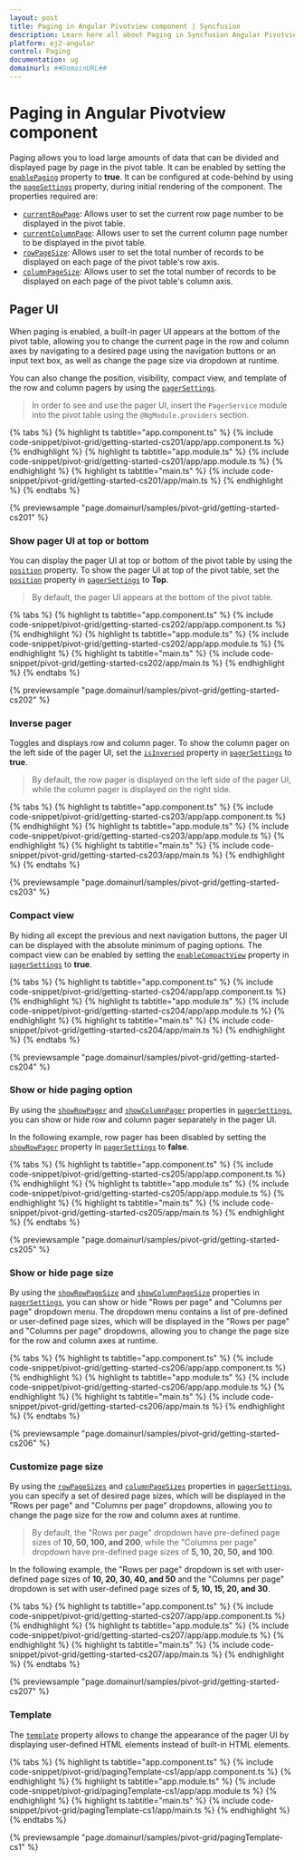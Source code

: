 ```yaml
---
layout: post
title: Paging in Angular Pivotview component | Syncfusion
description: Learn here all about Paging in Syncfusion Angular Pivotview component of Syncfusion Essential JS 2 and more.
platform: ej2-angular
control: Paging 
documentation: ug
domainurl: ##DomainURL##
---
```


# Paging in Angular Pivotview component

Paging allows you to load large amounts of data that can be divided and displayed page by page in the pivot table. It can be enabled by setting the [`enablePaging`](https://ej2.syncfusion.com/angular/documentation/api/pivotview#enablepaging) property to **true**. It can be configured at code-behind by using the [`pageSettings`](https://ej2.syncfusion.com/angular/documentation/api/pivotview#pagesettings) property, during initial rendering of the component. The properties required are:

* [`currentRowPage`](https://ej2.syncfusion.com/angular/documentation/api/pivotview/pageSettings/#currentrowpage): Allows user to set the current row page number to be displayed in the pivot table.
* [`currentColumnPage`](https://ej2.syncfusion.com/angular/documentation/api/pivotview/pageSettings/#currentcolumnpage): Allows user to set the current column page number to be displayed in the pivot table.
* [`rowPageSize`](https://ej2.syncfusion.com/angular/documentation/api/pivotview/pageSettings/#rowpagesize): Allows user to set the total number of records to be displayed on each page of the pivot table's row axis.
* [`columnPageSize`](https://ej2.syncfusion.com/angular/documentation/api/pivotview/pageSettings/#columnpagesize): Allows user to set the total number of records to be displayed on each page of the pivot table's column axis.

## Pager UI

When paging is enabled, a built-in pager UI appears at the bottom of the pivot table, allowing you to change the current page in the row and column axes by navigating to a desired page using the navigation buttons or an input text box, as well as change the page size via dropdown at runtime.

You can also change the position, visibility, compact view, and template of the row and column pagers by using the [`pagerSettings`](https://ej2.syncfusion.com/angular/documentation/api/pivotview#pagersettings).

> In order to see and use the pager UI, insert the `PagerService` module into the pivot table using the `@NgModule.providers` section.

{% tabs %}
{% highlight ts tabtitle="app.component.ts" %}
{% include code-snippet/pivot-grid/getting-started-cs201/app/app.component.ts %}
{% endhighlight %}
{% highlight ts tabtitle="app.module.ts" %}
{% include code-snippet/pivot-grid/getting-started-cs201/app/app.module.ts %}
{% endhighlight %}
{% highlight ts tabtitle="main.ts" %}
{% include code-snippet/pivot-grid/getting-started-cs201/app/main.ts %}
{% endhighlight %}
{% endtabs %}
  
{% previewsample "page.domainurl/samples/pivot-grid/getting-started-cs201" %}

### Show pager UI at top or bottom

You can display the pager UI at top or bottom of the pivot table by using the [`position`](https://ej2.syncfusion.com/angular/documentation/api/pivotview/pagerSettings/#position) property. To show the pager UI at top of the pivot table, set the [`position`](https://ej2.syncfusion.com/angular/documentation/api/pivotview/pagerSettings/#position) property in [`pagerSettings`](https://ej2.syncfusion.com/angular/documentation/api/pivotview#pagersettings) to **Top**.

> By default, the pager UI appears at the bottom of the pivot table.

{% tabs %}
{% highlight ts tabtitle="app.component.ts" %}
{% include code-snippet/pivot-grid/getting-started-cs202/app/app.component.ts %}
{% endhighlight %}
{% highlight ts tabtitle="app.module.ts" %}
{% include code-snippet/pivot-grid/getting-started-cs202/app/app.module.ts %}
{% endhighlight %}
{% highlight ts tabtitle="main.ts" %}
{% include code-snippet/pivot-grid/getting-started-cs202/app/main.ts %}
{% endhighlight %}
{% endtabs %}
  
{% previewsample "page.domainurl/samples/pivot-grid/getting-started-cs202" %}

### Inverse pager

Toggles and displays row and column pager. To show the column pager on the left side of the pager UI, set the [`isInversed`](https://ej2.syncfusion.com/angular/documentation/api/pivotview/pagerSettings/#isinversed) property in [`pagerSettings`](https://ej2.syncfusion.com/angular/documentation/api/pivotview#pagersettings) to **true**.

> By default, the row pager is displayed on the left side of the pager UI, while the column pager is displayed on the right side.

{% tabs %}
{% highlight ts tabtitle="app.component.ts" %}
{% include code-snippet/pivot-grid/getting-started-cs203/app/app.component.ts %}
{% endhighlight %}
{% highlight ts tabtitle="app.module.ts" %}
{% include code-snippet/pivot-grid/getting-started-cs203/app/app.module.ts %}
{% endhighlight %}
{% highlight ts tabtitle="main.ts" %}
{% include code-snippet/pivot-grid/getting-started-cs203/app/main.ts %}
{% endhighlight %}
{% endtabs %}
  
{% previewsample "page.domainurl/samples/pivot-grid/getting-started-cs203" %}

### Compact view

By hiding all except the previous and next navigation buttons, the pager UI can be displayed with the absolute minimum of paging options. The compact view can be enabled by setting the [`enableCompactView`](https://ej2.syncfusion.com/angular/documentation/api/pivotview/pagerSettings/#enablecompactview) property in [`pagerSettings`](https://ej2.syncfusion.com/angular/documentation/api/pivotview#pagersettings) to **true**.

{% tabs %}
{% highlight ts tabtitle="app.component.ts" %}
{% include code-snippet/pivot-grid/getting-started-cs204/app/app.component.ts %}
{% endhighlight %}
{% highlight ts tabtitle="app.module.ts" %}
{% include code-snippet/pivot-grid/getting-started-cs204/app/app.module.ts %}
{% endhighlight %}
{% highlight ts tabtitle="main.ts" %}
{% include code-snippet/pivot-grid/getting-started-cs204/app/main.ts %}
{% endhighlight %}
{% endtabs %}
  
{% previewsample "page.domainurl/samples/pivot-grid/getting-started-cs204" %}

### Show or hide paging option

By using the [`showRowPager`](https://ej2.syncfusion.com/angular/documentation/api/pivotview/pagerSettings/#showrowpager) and [`showColumnPager`](https://ej2.syncfusion.com/angular/documentation/api/pivotview/pagerSettings/#showcolumnpager) properties in [`pagerSettings`](https://ej2.syncfusion.com/angular/documentation/api/pivotview#pagersettings), you can show or hide row and column pager separately in the pager UI.

In the following example, row pager has been disabled by setting the [`showRowPager`](https://ej2.syncfusion.com/angular/documentation/api/pivotview/pagerSettings/#showrowpager) property in [`pagerSettings`](https://ej2.syncfusion.com/angular/documentation/api/pivotview#pagersettings) to **false**.

{% tabs %}
{% highlight ts tabtitle="app.component.ts" %}
{% include code-snippet/pivot-grid/getting-started-cs205/app/app.component.ts %}
{% endhighlight %}
{% highlight ts tabtitle="app.module.ts" %}
{% include code-snippet/pivot-grid/getting-started-cs205/app/app.module.ts %}
{% endhighlight %}
{% highlight ts tabtitle="main.ts" %}
{% include code-snippet/pivot-grid/getting-started-cs205/app/main.ts %}
{% endhighlight %}
{% endtabs %}
  
{% previewsample "page.domainurl/samples/pivot-grid/getting-started-cs205" %}

### Show or hide page size

By using the [`showRowPageSize`](https://ej2.syncfusion.com/angular/documentation/api/pivotview/pagerSettings/#showrowpagesize) and [`showColumnPageSize`](https://ej2.syncfusion.com/angular/documentation/api/pivotview/pagerSettings/#showcolumnpagesize) properties in [`pagerSettings`](https://ej2.syncfusion.com/angular/documentation/api/pivotview#pagersettings), you can show or hide "Rows per page" and "Columns per page" dropdown menu. The dropdown menu contains a list of pre-defined or user-defined page sizes, which will be displayed in the "Rows per page" and "Columns per page" dropdowns, allowing you to change the page size for the row and column axes at runtime.

{% tabs %}
{% highlight ts tabtitle="app.component.ts" %}
{% include code-snippet/pivot-grid/getting-started-cs206/app/app.component.ts %}
{% endhighlight %}
{% highlight ts tabtitle="app.module.ts" %}
{% include code-snippet/pivot-grid/getting-started-cs206/app/app.module.ts %}
{% endhighlight %}
{% highlight ts tabtitle="main.ts" %}
{% include code-snippet/pivot-grid/getting-started-cs206/app/main.ts %}
{% endhighlight %}
{% endtabs %}
  
{% previewsample "page.domainurl/samples/pivot-grid/getting-started-cs206" %}

### Customize page size

By using the [`rowPageSizes`](https://ej2.syncfusion.com/angular/documentation/api/pivotview/pagerSettings/#rowpagesizes) and [`columnPageSizes`](https://ej2.syncfusion.com/angular/documentation/api/pivotview/pagerSettings/#columnpagesizes) properties in [`pagerSettings`](https://ej2.syncfusion.com/angular/documentation/api/pivotview#pagersettings), you can specify a set of desired page sizes, which will be displayed in the "Rows per page" and "Columns per page" dropdowns, allowing you to change the page size for the row and column axes at runtime.

> By default, the "Rows per page" dropdown have pre-defined page sizes of **10, 50, 100, and 200**, while the "Columns per page" dropdown have pre-defined page sizes of **5, 10, 20, 50, and 100**.

In the following example, the "Rows per page" dropdown is set with user-defined page sizes of **10, 20, 30, 40, and 50** and the "Columns per page" dropdown is set with user-defined page sizes of **5, 10, 15, 20, and 30**.

{% tabs %}
{% highlight ts tabtitle="app.component.ts" %}
{% include code-snippet/pivot-grid/getting-started-cs207/app/app.component.ts %}
{% endhighlight %}
{% highlight ts tabtitle="app.module.ts" %}
{% include code-snippet/pivot-grid/getting-started-cs207/app/app.module.ts %}
{% endhighlight %}
{% highlight ts tabtitle="main.ts" %}
{% include code-snippet/pivot-grid/getting-started-cs207/app/main.ts %}
{% endhighlight %}
{% endtabs %}
  
{% previewsample "page.domainurl/samples/pivot-grid/getting-started-cs207" %}

### Template

The [`template`](https://ej2.syncfusion.com/angular/documentation/api/pivotview/pagerSettings/#template) property allows to change the appearance of the pager UI by displaying user-defined HTML elements instead of built-in HTML elements.

{% tabs %}
{% highlight ts tabtitle="app.component.ts" %}
{% include code-snippet/pivot-grid/pagingTemplate-cs1/app/app.component.ts %}
{% endhighlight %}
{% highlight ts tabtitle="app.module.ts" %}
{% include code-snippet/pivot-grid/pagingTemplate-cs1/app/app.module.ts %}
{% endhighlight %}
{% highlight ts tabtitle="main.ts" %}
{% include code-snippet/pivot-grid/pagingTemplate-cs1/app/main.ts %}
{% endhighlight %}
{% endtabs %}
  
{% previewsample "page.domainurl/samples/pivot-grid/pagingTemplate-cs1" %}